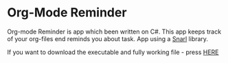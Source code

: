 # Org-Mode Reminder 

Org-mode Reminder is app which been written on C#.
This app keeps track of your org-files end reminds you about task.
App using a [Snarl][linktosnarl] library.

If you want to download the executable and fully working file - press [HERE][linktomainarchive]

[linktosnarl]: http://snarl.fullphat.net/
[linktomainarchive]: https://dl.dropbox.com/u/34795582/Org-mode-Reminder.rar


